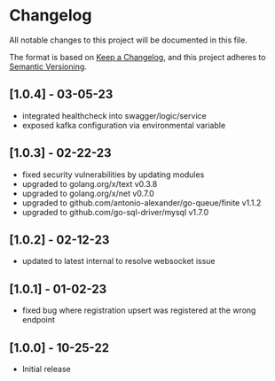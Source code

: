 # Changelog

All notable changes to this project will be documented in this file.

The format is based on [Keep a Changelog](https://keepachangelog.com/en/1.0.0/),
and this project adheres to [Semantic Versioning](https://semver.org/spec/v2.0.0.html).

## [1.0.4] - 03-05-23

- integrated healthcheck into swagger/logic/service
- exposed kafka configuration via environmental variable

## [1.0.3] - 02-22-23

- fixed security vulnerabilities by updating modules
- upgraded to golang.org/x/text v0.3.8
- upgraded to golang.org/x/net v0.7.0
- upgraded to github.com/antonio-alexander/go-queue/finite v1.1.2
- upgraded to github.com/go-sql-driver/mysql v1.7.0

## [1.0.2] - 02-12-23

- updated to latest internal to resolve websocket issue

## [1.0.1] - 01-02-23

- fixed bug where registration upsert was registered at the wrong endpoint

## [1.0.0] - 10-25-22

- Initial release
